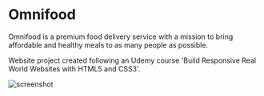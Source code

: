 # Omnifood

Omnifood is a premium food delivery service with a mission to bring affordable and healthy meals to as many people as possible.

Website project created following an Udemy course 'Build Responsive Real World Websites with HTML5 and CSS3'.


![screenshot](https://user-images.githubusercontent.com/52567746/78704556-b15a1880-7914-11ea-8586-5115be896aba.png)

